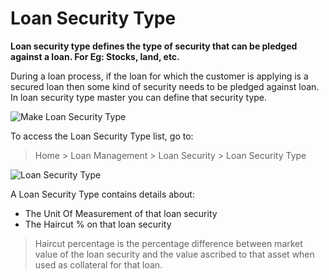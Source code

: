 <!-- add-breadcrumbs -->
# Loan Security Type

**Loan security type defines the type of security that can be pledged against a loan. For Eg: Stocks, land, etc.**

During a loan process, if the loan for which the customer is applying is a secured loan then some kind of security needs to be pledged against loan. In loan security type master you can define that security type.

<img class="screenshot" alt="Make Loan Security Type" src="{{docs_base_url}}/assets/img/loan-management/loan-security-type-flow.png">

To access the Loan Security Type list, go to:
> Home > Loan Management > Loan Security > Loan Security Type


<img class="screenshot" alt="Loan Security Type" src="{{docs_base_url}}/assets/img/loan-management/loan-security-type.png">


A Loan Security Type contains details about:

  * The Unit Of Measurement of that loan security
  * The Haircut % on that loan security

> Haircut percentage is the percentage difference between market value of the loan security and the value ascribed to that asset when used as collateral for that loan.
